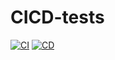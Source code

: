 # CICD-tests

[![CI](https://github.com/Trard/CICD-tests/actions/workflows/CI.yml/badge.svg)](https://github.com/Trard/CICD-tests/actions/workflows/CI.yml)
[![CD](https://github.com/Trard/CICD-tests/actions/workflows/CD.yml/badge.svg)](https://github.com/Trard/CICD-tests/actions/workflows/CD.yml)
